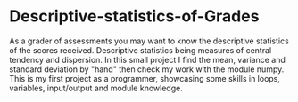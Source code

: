 # Descriptive-statistics-of-Grades
As a grader of assessments you may want to know the descriptive statistics of the scores received. Descriptive statistics being measures of central tendency and dispersion. In this small project I find the mean, variance and standard deviation by "hand" then check my work with the module numpy. This is my first project as a programmer, showcasing some skills in loops, variables, input/output and module knowledge.
